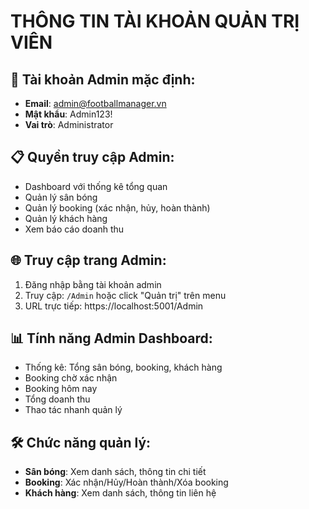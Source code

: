 # THÔNG TIN TÀI KHOẢN QUẢN TRỊ VIÊN

## 🔑 Tài khoản Admin mặc định:
- **Email**: admin@footballmanager.vn
- **Mật khẩu**: Admin123!
- **Vai trò**: Administrator

## 📋 Quyền truy cập Admin:
- Dashboard với thống kê tổng quan
- Quản lý sân bóng
- Quản lý booking (xác nhận, hủy, hoàn thành)
- Quản lý khách hàng
- Xem báo cáo doanh thu

## 🌐 Truy cập trang Admin:
1. Đăng nhập bằng tài khoản admin
2. Truy cập: `/Admin` hoặc click "Quản trị" trên menu
3. URL trực tiếp: https://localhost:5001/Admin

## 📊 Tính năng Admin Dashboard:
- Thống kê: Tổng sân bóng, booking, khách hàng
- Booking chờ xác nhận
- Booking hôm nay
- Tổng doanh thu
- Thao tác nhanh quản lý

## 🛠️ Chức năng quản lý:
- **Sân bóng**: Xem danh sách, thông tin chi tiết
- **Booking**: Xác nhận/Hủy/Hoàn thành/Xóa booking
- **Khách hàng**: Xem danh sách, thông tin liên hệ